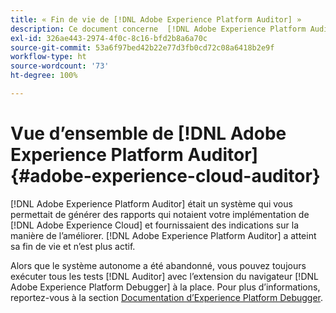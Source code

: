 ```yaml
---
title: « Fin de vie de [!DNL Adobe Experience Platform Auditor] »
description: Ce document concerne  [!DNL Adobe Experience Platform Auditor]  et ses versions ultérieures.
exl-id: 326ae443-2974-4f0c-8c16-bfd2b8a6a70c
source-git-commit: 53a6f97bed42b22e77d3fb0cd72c08a6418b2e9f
workflow-type: ht
source-wordcount: '73'
ht-degree: 100%

---
```


# Vue d’ensemble de [!DNL Adobe Experience Platform Auditor] {#adobe-experience-cloud-auditor}

[!DNL Adobe Experience Platform Auditor] était un système qui vous permettait de générer des rapports qui notaient votre implémentation de [!DNL Adobe Experience Cloud] et fournissaient des indications sur la manière de l’améliorer. [!DNL Adobe Experience Platform Auditor] a atteint sa fin de vie et n’est plus actif.

Alors que le système autonome a été abandonné, vous pouvez toujours exécuter tous les tests [!DNL Auditor] avec l’extension du navigateur [!DNL Adobe Experience Platform Debugger] à la place. Pour plus d’informations, reportez-vous à la section [Documentation d’Experience Platform Debugger](https://experienceleague.adobe.com/docs/debugger/using-v2/experience-cloud-debugger.html?lang=fr).
